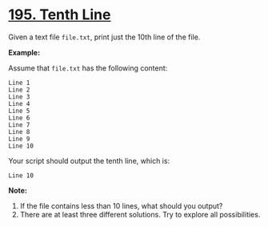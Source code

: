# [195. Tenth Line](https://leetcode.com/problems/tenth-line/)

Given a text file `file.txt`, print just the 10th line of the file.

**Example:**

Assume that `file.txt` has the following content:

    Line 1
    Line 2
    Line 3
    Line 4
    Line 5
    Line 6
    Line 7
    Line 8
    Line 9
    Line 10

Your script should output the tenth line, which is:

    Line 10

**Note:**

1. If the file contains less than 10 lines, what should you output?
2. There are at least three different solutions. Try to explore all possibilities.
